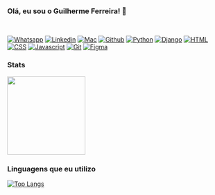 ### Olá, eu sou o Guilherme Ferreira! 🤙
</br>

[![Whatsapp](https://img.shields.io/badge/WhatsApp-25D366?style=for-the-badge&logo=whatsapp&logoColor=white)](https://wa.me/+5563991157772)
[![Linkedin](https://img.shields.io/badge/LinkedIn-0077B5?style=for-the-badge&logo=linkedin&logoColor=white)](https://www.linkedin.com/in/guif-lit/)
[![Mac](https://img.shields.io/badge/mac%20os-000000?style=for-the-badge&logo=apple&logoColor=white)]()
[![Github](https://img.shields.io/badge/GitHub-100000?style=for-the-badge&logo=github&logoColor=white
)]()
[![Python](https://img.shields.io/badge/Python-3776AB?style=for-the-badge&logo=python&logoColor=white
)]()
[![Django](https://img.shields.io/badge/Django-092E20?style=for-the-badge&logo=django&logoColor=white
)]()
[![HTML](https://img.shields.io/badge/HTML5-E34F26?style=for-the-badge&logo=html5&logoColor=white
)]()
[![CSS](https://img.shields.io/badge/CSS3-1572B6?style=for-the-badge&logo=css3&logoColor=white
)]()
[![Javascript](https://img.shields.io/badge/JavaScript-F7DF1E?style=for-the-badge&logo=javascript&logoColor=black
)]()
[![Git](https://img.shields.io/badge/GIT-E44C30?style=for-the-badge&logo=git&logoColor=white
)]()
[![Figma](https://img.shields.io/badge/Figma-F24E1E?style=for-the-badge&logo=figma&logoColor=white
)]()
### Stats
<img height="180em" src="https://github-readme-stats.vercel.app/api?username=dev-guif&show_icons=true&theme=dark&include_all_commits=true&count_private=true"/>

### Linguagens que eu utilizo

[![Top Langs](https://github-readme-stats.vercel.app/api/top-langs/?username=dev-guif)](https://github.com/dev-guif)
